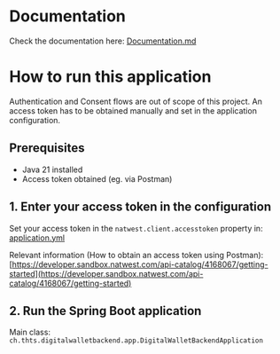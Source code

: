 # Documentation

Check the documentation here: [Documentation.md](docs/Documentation.md)

# How to run this application

Authentication and Consent flows are out of scope of this project.
An access token has to be obtained manually and set in the application configuration.

## Prerequisites

- Java 21 installed
- Access token obtained (eg. via Postman)

## 1. Enter your access token in the configuration

Set your access token in the `natwest.client.accesstoken` property in:
[application.yml](digital-wallet-backend-app/src/main/resources/application.yml)

Relevant information (How to obtain an access token using Postman):
[https://developer.sandbox.natwest.com/api-catalog/4168067/getting-started](https://developer.sandbox.natwest.com/api-catalog/4168067/getting-started)

## 2. Run the Spring Boot application

Main class: `ch.thts.digitalwalletbackend.app.DigitalWalletBackendApplication`
